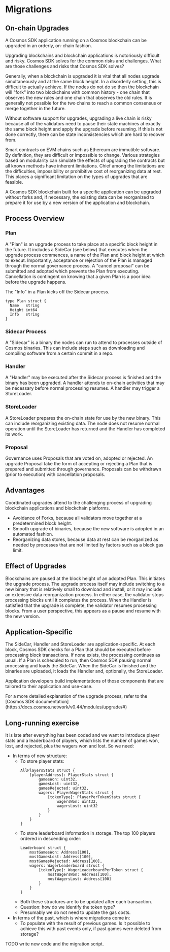 # Migrations

## On-chain Upgrades

A Cosmos SDK application running on a Cosmos blockchain can be upgraded in an orderly, on-chain fashion. 

Upgrading blockchains and blockchain applications is notoriously difficult and risky. Cosmos SDK solves for the common risks and challenges. What are those challenges and risks that Cosmos SDK solves?

Generally, when a blockchain is upgraded it is vital that all nodes upgrade simultaneously and at the same block height. In a disorderly setting, this is difficult to actually achieve. If the nodes do not do so then the blockchain will "fork" into two blockchains with common history - one chain that observes the new rules and one chain that observes the old rules. It is generally not possible for the two chains to reach a common consensus or merge together in the future. 

<HighlightBox type="info">
Without software support for upgrades, upgrading a live chain is risky because all of the validators need to pause their state machines at exactly the same block height and apply the upgrade before resuming. If this is not done correctly, there can be state inconsistencies which are hard to recover from.
</HighlightBox>

Smart contracts on EVM chains such as Ethereum are immutible software. By definition, they are difficult or impossible to change. Various strategies based on modularity can simulate the effects of upgrading the contracts but all known methods have inherent limitations. Chief among the limitations are the difficulties, impossibility or prohibitive cost of reorganizing data at rest. This places a significant limitation on the types of upgrades that are feasible. 

A Cosmos SDK blockchain built for a specific application can be upgraded without forks and, if necessary, the existing data can be reorganized to prepare it for use by a new version of the application and blockchain. 

## Process Overview

### Plan

A "Plan" is an upgrade process to take place at a specific block height in the future. It includes a SideCar (see below) that executes when the upgrade process commences, a name of the Plan and block height at which to execut. Importantly, acceptance or rejection of the Plan is managed through the normal governance process. A "cancel proposal" can be submitted and adopted which prevents the Plan from executing. Cancellation is contingent on knowing that a given Plan is a poor idea before the upgrade happens.  

The "Info" in a Plan kicks off the Sidecar process.

```shell
type Plan struct {
  Name   string
  Height int64
  Info   string
}
```

### Sidecar Process

A "Sidecar" is a binary the nodes can run to attend to processes outside of Cosmos binaries. This can include steps such as downloading and compiling software from a certain commit in a repo.

### Handler

A "Handler" may be executed after the Sidecar process is finished and the binary has been upgraded. A handler attends to on-chain activities that may be necessary before normal processing resumes. A handler may trigger a StoreLoader. 

### StoreLoader

A StoreLoader prepares the on-chain state for use by the new binary. This can include reorganizing existing data. The node does not resume normal operation until the StoreLoader has returned and the Handler has completed its work. 

### Proposal

Governance uses Proposals that are voted on, adopted or rejected. An upgrade Proposal take the form of accepting or rejecting a Plan that is prepared and submitted through governance. Proposals can be withdrawn (prior to execution) with cancellation proposals. 

## Advantages

Coordinated upgrades attend to the challenging process of upgrading blockchain applications and blockchain platforms. 

* Avoidance of Forks, because all validators move together at a predetermined block height. 
* Smooth upgrade of binaries, because the new software is adopted in an automated fashion. 
* Reorganizing data stores, because data at rest can be reorganized as needed by processes that are not limited by factors such as a block gas limit. 

## Effect of Upgrades

Blockchains are paused at the block height of an adopted Plan. This initiates the upgrade process. The upgrade process itself may include switching to a new binary that is relatively small to download and install, or it may include an extensive data reorganization process. In either case, the validator stops processing blocks until it completes the process. When the Handler is satisfied that the upgrade is complete, the validator resumes processing blocks. From a user perspective, this appears as a pause and resume with the new version. 

## Application-Specific

The SideCar, Handler and StoreLoader are application-specific. At each block, Cosmos SDK checks for a Plan that should be executed before processing block transactions. If none exists, the processing continues as usual. If a Plan is scheduled to run, then Cosmos SDK pausing normal processing and loads the SideCar. When the SideCar is finished and the binaries are uploaded, it loads the Handler and, optionally, the StoreLoader. 

Application developers build implementations of those components that are tailored to their application and use-case.

<HighlightBox type="info">
For a more detailed explanation of the upgrade process, refer to the [Cosmos SDK documentation](https://docs.cosmos.network/v0.44/modules/upgrade/#)
</HighlightBox>

## Long-running exercise

It is late after everything has been coded and we want to introduce player stats and a leaderboard of players, which lists the number of games won, lost, and rejected, plus the wagers won and lost. So we need:

* In terms of new structure:
    * To store player stats:
        ```
        AllPlayersStats struct {
            [playerAddress]: PlayerStats struct {
                gamesWon: uint32,
                gamesLost: uint32,
                gamesRejected: uint32,
                wagers: PlayerWagerStats struct {
                    [tokenType]: PlayerPerTokenStats struct {
                        wagersWon: uint32,
                        wagersLost: uint32
                    }
                }
            }
        }
        ```
    * To store leaderboard information in storage. The top 100 players ordered in descending order:
        ```
        Leaderboard struct {
            mostGamesWon: Address[100],
            mostGamesLost: Address[100],
            mostGamesRejected: Address[100],
            wagers: WagerLeaderboard struct {
                [tokenType]: WagerLeaderboardPerToken struct {
                    mostWagersWon: Address[100],
                    mostWagersLost: Address[100]
                }
            }
        }
        ```
    * Both these structures are to be updated after each transaction.
    * Question: how do we identify the token type?
    * Presumably we do not need to update the gas costs.
* In terms of the past, which is where migrations come in:
    * To populate with the result of previous games. Is it possible to achieve this with past events only, if past games were deleted from storage?

TODO write new code and the migration script.

